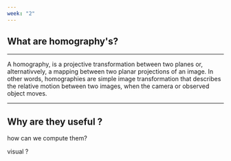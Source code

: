 ```yaml
---
week: "2"
---
```



## What are homography's?  
---
A homography, is a projective transformation between two planes or, alternativvely, a mapping between two planar projections of an image. In other words, homographies are simple image transformation that describes the relative motion between two images, when the camera or observed object moves.

---
## Why are they useful ? 



	

how can we compute them? 

visual ?



